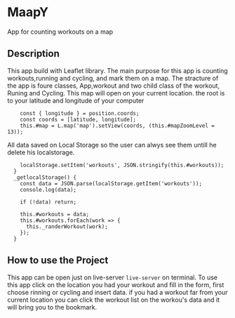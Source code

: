 # MaapY
App for counting workouts on a map





## Description

This app build with Leaflet library.
The main purpose for this app is counting workouts,running and cycling, and mark them on a map.
The stracture of the app is foure classes, App,workout and two child class of the workout, Runing and Cycling.
This map will open on your current location. the root is to your latitude and longitude of your computer
```  const { latitude } = position.coords;
    const { longitude } = position.coords;
    const coords = [latitude, longitude];
    this.#map = L.map('map').setView(coords, (this.#mapZoomLevel = 13)); 
```

All data saved on Local Storage so the user can alwys see them untill he delete his localstorage.
``` _setLocalStorage() {
    localStorage.setItem('workouts', JSON.stringify(this.#workouts));
  }
  _getlocalStorage() {
    const data = JSON.parse(localStorage.getItem('workouts'));
    console.log(data);

    if (!data) return;

    this.#workouts = data;
    this.#workouts.forEach(work => {
      this._randerWorkout(work);
    });
  }
  ```

 



## How to use the Project
This app can be open just on live-server
```live-server``` on terminal.
To use this app click on the location you had your workout and fill in the form, first choose rinning or cycling and insert data.
if you had a workout far from your current location you can click the workout list on the workou's data and it will bring you to the bookmark.



